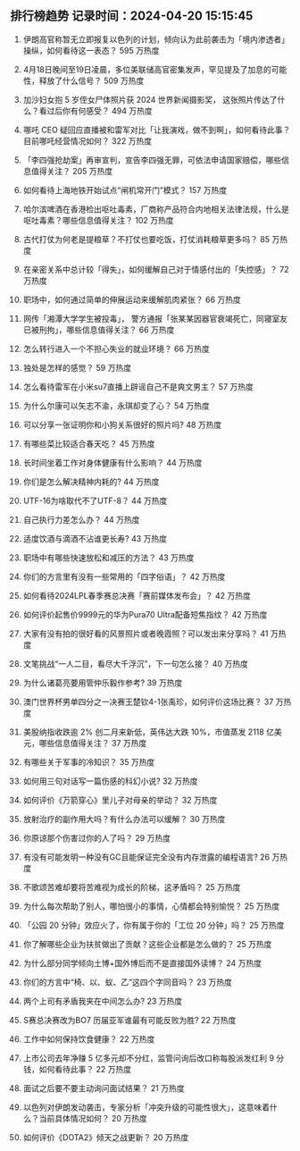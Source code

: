 
## 排行榜趋势 记录时间：2024-04-20 15:15:45
  
  1. 伊朗高官称暂无立即报复以色列的计划，倾向认为此前袭击为「境内渗透者」操纵，如何看待这一表态？ 595 万热度
    
  2. 4月18日晚间至19日凌晨，多位美联储高官密集发声，罕见提及了加息的可能性，释放了什么信号？ 509 万热度
    
  3. 加沙妇女抱 5 岁侄女尸体照片获 2024 世界新闻摄影奖， 这张照片传达了什么？看过后你有何感受？ 494 万热度
    
  4. 哪吒 CEO 疑回应直播被和雷军对比「让我演戏，做不到啊」，如何看待此事？目前哪吒经营情况如何？ 322 万热度
    
  5. 「李四强抢劫案」再审宣判，宣告李四强无罪，可依法申请国家赔偿，哪些信息值得关注？ 205 万热度
    
  6. 如何看待上海地铁开始试点“闸机常开门”模式？ 157 万热度
    
  7. 哈尔滨啤酒在香港检出呕吐毒素，厂商称产品符合内地相关法律法规，什么是呕吐毒素？哪些信息值得关注？ 102 万热度
    
  8. 古代打仗为何老是提粮草？不打仗也要吃饭，打仗消耗粮草更多吗？ 85 万热度
    
  9. 在亲密关系中总计较「得失」，如何缓解自己对于情感付出的「失控感」？ 72 万热度
    
  10. 职场中，如何通过简单的伸展运动来缓解肌肉紧张？ 66 万热度
    
  11. 网传「湘潭大学学生被投毒」， 警方通报「张某某因器官衰竭死亡，同寝室友已被刑拘」，哪些信息值得关注？ 66 万热度
    
  12. 怎么转行进入一个不担心失业的就业环境？ 66 万热度
    
  13. 独处是怎样的感觉？ 59 万热度
    
  14. 怎么看待雷军在小米su7直播上辟谣自己不是爽文男主？ 57 万热度
    
  15. 为什么尔康可以矢志不渝，永琪却变了心？ 54 万热度
    
  16. 可以分享一张证明你和小狗关系很好的照片吗? 48 万热度
    
  17. 有哪些菜比较适合春天吃？ 45 万热度
    
  18. 长时间坐着工作对身体健康有什么影响？ 44 万热度
    
  19. 你们是怎么解决精神内耗的? 44 万热度
    
  20. UTF-16为啥取代不了UTF-8？ 44 万热度
    
  21. 自己执行力差怎么办？ 44 万热度
    
  22. 适度饮酒与滴酒不沾谁更长寿? 43 万热度
    
  23. 职场中有哪些快速放松和减压的方法？ 43 万热度
    
  24. 你们的方言里有没有一些常用的「四字俗语」？ 42 万热度
    
  25. 如何看待2024LPL春季赛总决赛「赛前媒体发布会」？ 42 万热度
    
  26. 如何评价起售价9999元的华为Pura70 Ultra配备短焦指纹？ 42 万热度
    
  27. 大家有没有拍的很好看的风景照片或者晚霞照？可以发出来分享吗？ 41 万热度
    
  28. 文笔挑战“一人二目，看尽大千浮沉”，下一句怎么接？ 40 万热度
    
  29. 为什么诸葛亮要用管仲乐毅作参考? 39 万热度
    
  30. 澳门世界杯男单四分之一决赛王楚钦4-1张禹珍，如何评价这场比赛？ 37 万热度
    
  31. 美股纳指收跌逾 2% 创二月来新低，英伟达大跌 10%，市值蒸发 2118 亿美元，哪些信息值得关注？ 37 万热度
    
  32. 有哪些关于军事的冷知识？ 35 万热度
    
  33. 如何用三句对话写一篇伤感的科幻小说? 32 万热度
    
  34. 如何评价《万箭穿心》里儿子对母亲的举动？ 32 万热度
    
  35. 放射治疗的副作用大吗？有什么办法可以缓解？ 30 万热度
    
  36. 你原谅那个伤害过你的人了吗？ 29 万热度
    
  37. 有没有可能发明一种没有GC且能保证完全没有内存泄露的编程语言? 26 万热度
    
  38. 不歌颂苦难却要将苦难视为成长的阶梯，这矛盾吗？ 25 万热度
    
  39. 为什么每次帮助了别人，哪怕很小的事情，心情都会特别愉悦？ 25 万热度
    
  40. 「公园 20 分钟」效应火了，你有属于你的「工位 20 分钟」吗？ 25 万热度
    
  41. 你了解哪些企业为扶贫做出了贡献？这些企业都是怎么做的？ 25 万热度
    
  42. 为什么部分同学倾向土博+国外博后而不是直接国外读博？ 24 万热度
    
  43. 你们的方言中“椅、以、蚁、乙”这四个字同音吗？ 23 万热度
    
  44. 两个上司有矛盾我夹在中间怎么办? 23 万热度
    
  45. S赛总决赛改为BO7 历届亚军谁最有可能反败为胜? 22 万热度
    
  46. 工作中如何保持饮食健康？ 22 万热度
    
  47. 上市公司去年净赚 5 亿多元却不分红，监管问询后改口称每股派发红利 9 分钱，如何看待此事？ 22 万热度
    
  48. 面试之后要不要主动询问面试结果？ 21 万热度
    
  49. 以色列对伊朗发动袭击，专家分析「冲突升级的可能性很大」，这意味着什么？当前具体情况如何？ 20 万热度
    
  50. 如何评价《DOTA2》倾天之战更新？ 20 万热度
    